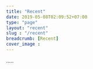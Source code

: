 ```yaml
---
title: "Recent"
date: 2019-05-08T02:09:52+07:00
type: "page"
layout: "recent"
slug : "/recent"
breadcrumb: [Recent]
cover_image : 
---
```


.....